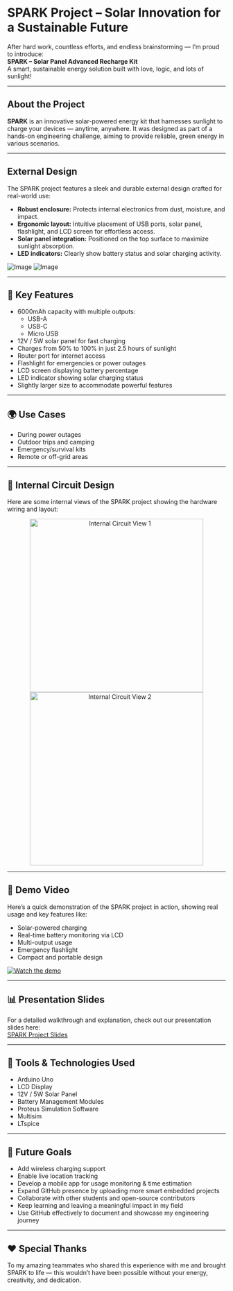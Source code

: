 #  SPARK Project – Solar Innovation for a Sustainable Future

 After hard work, countless efforts, and endless brainstorming — I’m proud to introduce:  
**SPARK – Solar Panel Advanced Recharge Kit**  
A smart, sustainable energy solution built with love, logic, and lots of sunlight!

---

##  About the Project

**SPARK** is an innovative solar-powered energy kit that harnesses sunlight to charge your devices — anytime, anywhere. It was designed as part of a hands-on engineering challenge, aiming to provide reliable, green energy in various scenarios.

---

##  External Design 

The SPARK project features a sleek and durable external design crafted for real-world use:
 
- **Robust enclosure:** Protects internal electronics from dust, moisture, and impact.  
- **Ergonomic layout:** Intuitive placement of USB ports, solar panel, flashlight, and LCD screen for effortless access.  
- **Solar panel integration:** Positioned on the top surface to maximize sunlight absorption.  
- **LED indicators:** Clearly show battery status and solar charging activity.  

![Image](https://github.com/user-attachments/assets/25d1831e-1460-4797-80ff-389c2eb1c69f)
![Image](https://github.com/user-attachments/assets/0262c5c4-5890-4a19-8a72-faacb8ed835f)


---
 
## 🔋 Key Features

- 6000mAh capacity with multiple outputs:
  - USB-A
  - USB-C
  - Micro USB
- 12V / 5W solar panel for fast charging
- Charges from 50% to 100% in just 2.5 hours of sunlight
- Router port for internet access
- Flashlight for emergencies or power outages
- LCD screen displaying battery percentage
- LED indicator showing solar charging status
- Slightly larger size to accommodate powerful features

---

## 🌍 Use Cases

- During power outages
- Outdoor trips and camping
- Emergency/survival kits
- Remote or off-grid areas

---

## 🧠 Internal Circuit Design

Here are some internal views of the SPARK project showing the hardware wiring and layout:

<p align="center">
  <img src="images/internal_circuit_1.jpg" alt="Internal Circuit View 1" width="400"/>
  <img src="images/internal_circuit_2.jpg" alt="Internal Circuit View 2" width="400"/>
</p>

---

## 🎥 Demo Video

Here’s a quick demonstration of the SPARK project in action, showing real usage and key features like:

- Solar-powered charging
- Real-time battery monitoring via LCD
- Multi-output usage
- Emergency flashlight
- Compact and portable design

[![Watch the demo](https://img.youtube.com/vi/VIDEO_ID_HERE/0.jpg)](https://www.youtube.com/watch?v=VIDEO_ID_HERE)

---

## 📊 Presentation Slides

For a detailed walkthrough and explanation, check out our presentation slides here:  
[SPARK Project Slides](https://your-slides-link-here.com)

---

## 🔧 Tools & Technologies Used

- Arduino Uno
- LCD Display
- 12V / 5W Solar Panel
- Battery Management Modules
- Proteus Simulation Software
- Multisim
- LTspice

---

## 🎯 Future Goals

- Add wireless charging support  
- Enable live location tracking  
- Develop a mobile app for usage monitoring & time estimation  
- Expand GitHub presence by uploading more smart embedded projects  
- Collaborate with other students and open-source contributors  
- Keep learning and leaving a meaningful impact in my field  
- Use GitHub effectively to document and showcase my engineering journey

---

## ❤️ Special Thanks

To my amazing teammates who shared this experience with me and brought SPARK to life — this wouldn’t have been possible without your energy, creativity, and dedication.
